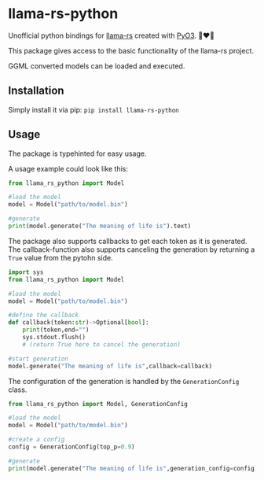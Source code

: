 # llama-rs-python
Unofficial python bindings for [llama-rs](https://github.com/rustformers/llama-rs) created with [PyO3](https://github.com/PyO3/pyo3). 🐍❤️🦀

This package gives access to the basic functionality of the llama-rs project.

GGML converted models can be loaded and executed.

## Installation

Simply install it via pip: `pip install llama-rs-python`

## Usage

The package is typehinted for easy usage.

A usage example could look like this:

```python 
from llama_rs_python import Model

#load the model
model = Model("path/to/model.bin")

#generate
print(model.generate("The meaning of life is").text)
```

The package also supports callbacks to get each token as it is generated.
The callback-function also supports canceling the generation by returning a `True` value from the pytohn side.

```python 
import sys
from llama_rs_python import Model

#load the model
model = Model("path/to/model.bin")

#define the callback
def callback(token:str)->Optional[bool]:
    print(token,end="")
    sys.stdout.flush()
    # (return True here to cancel the generation)

#start generation
model.generate("The meaning of life is",callback=callback)
```

The configuration of the generation is handled by the `GenerationConfig` class.

```python 
from llama_rs_python import Model, GenerationConfig

#load the model
model = Model("path/to/model.bin")

#create a config
config = GenerationConfig(top_p=0.9)

#generate
print(model.generate("The meaning of life is",generation_config=config).text)
```

